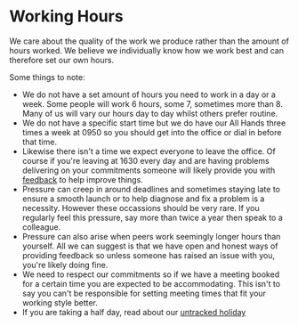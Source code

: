 # Working Hours

We care about the quality of the work we produce rather than the amount of hours worked. We believe we individually know how we work best and can therefore set our own hours.

Some things to note:

 - We do not have a set amount of hours you need to work in a day or a week. Some people will work 6 hours, some 7, sometimes more than 8. Many of us will vary our hours day to day whilst others prefer routine.
 - We do not have a specific start time but we do have our All Hands three times a week at 0950 so you should get into the office or dial in before that time.
 - Likewise there isn't a time we expect everyone to leave the office. Of course if you're leaving at 1630 every day and are having problems delivering on your commitments someone will likely provide you with [feedback](https://github.com/madetech/handbook/blob/working_hours/policies/continuous_feedback.md) to help improve things.
 - Pressure can creep in around deadlines and sometimes staying late to ensure a smooth launch or to help diagnose and fix a problem is a necessity. However these occassions should be very rare. If you regularly feel this pressure, say more than twice a year then speak to a colleague.
 - Pressure can also arise when peers work seemingly longer hours than yourself. All we can suggest is that we have open and honest ways of providing feedback so unless someone has raised an issue with you, you're likely doing fine.
 - We need to respect our commitments so if we have a meeting booked for a certain time you are expected to be accommodating. This isn't to say you can't be responsible for setting meeting times that fit your working style better.
 - If you are taking a half day, read about our [untracked holiday](https://github.com/madetech/handbook/blob/master/benefits/untracked_holiday.md)
